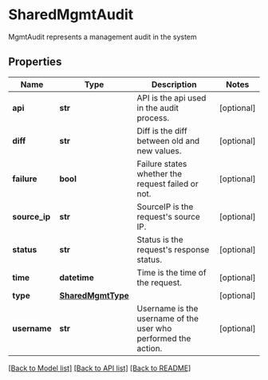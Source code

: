 # SharedMgmtAudit

MgmtAudit represents a management audit in the system

## Properties
Name | Type | Description | Notes
------------ | ------------- | ------------- | -------------
**api** | **str** | API is the api used in the audit process.  | [optional] 
**diff** | **str** | Diff is the diff between old and new values.  | [optional] 
**failure** | **bool** | Failure states whether the request failed or not.  | [optional] 
**source_ip** | **str** | SourceIP is the request&#39;s source IP.  | [optional] 
**status** | **str** | Status is the request&#39;s response status.  | [optional] 
**time** | **datetime** | Time is the time of the request.  | [optional] 
**type** | [**SharedMgmtType**](SharedMgmtType.md) |  | [optional] 
**username** | **str** | Username is the username of the user who performed the action.  | [optional] 

[[Back to Model list]](../README.md#documentation-for-models) [[Back to API list]](../README.md#documentation-for-api-endpoints) [[Back to README]](../README.md)


